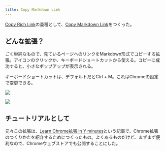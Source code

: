 ```yaml
---
title: Copy Markdown Link
---
```

[Copy Rich Link](https://chrome.google.com/webstore/detail/copy-rich-link/hikiamlgpdcabppakpmemaofmkgknpea)の亜種として、[Copy Markdown Link](https://chrome.google.com/webstore/detail/copy-markdown-link/gkceaaphhbeanfciglgpffnncfpipjpa)をつくった。

どんな拡張？
------

ごく単純なもので、見ているページへのリンクをMarkdown形式でコピーする拡張。アイコンのクリックか、キーボードショートカットから使える。コピーに成功すると、小さなポップアップが表示される。

キーボードショートカットは、デフォルトだとCtrl + M。これはChromeの設定で変更できる。

![](https://lh5.googleusercontent.com/xdD2vgKqGiCOhldJYVbFCcl7O25FKJn2PAk-EbCB8QWCW_5MMyhzf3Mce_hkigto7pk9yIZHxAF4t-1i5x07551zvjEAronwK5BD0TZSDnZsK_OQ4vqEMjQXEIKVwgcGycbIGynaF94tRMStC0swNA)

![](https://lh4.googleusercontent.com/GIx6Z1jHGIyuEbX1hf8pc4uvObI8gFhcBlhdM_YFxNq3qJU0uMc5WhDKI7yXXUTWOI94Kn4-MDp4I4cH_fkErQI4X7XD5BJfjkn6rk7gnNrZ4Qnh1KwEoEIJq7NduuE8HbFCdTVTSswkuR2mPpG3cw)

チュートリアルとして
----------

元々この拡張は、[Learn Chrome拡張 in Y minutes](https://r7kamura.com/articles/2022-05-18-learn-chrome-extention-in-y-minutes)という記事で、Chrome拡張のつくりかたを紹介するためにつくったもの。よくあるものだけど、まずまず便利なので、Chromeウェブストアでも公開することにした。
